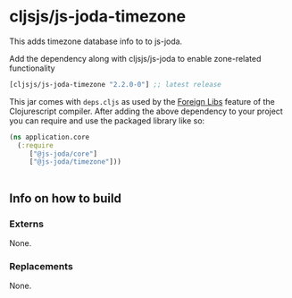 # cljsjs/js-joda-timezone


This adds timezone database info to to js-joda.

Add the dependency along with cljsjs/js-joda to enable zone-related functionality

[](dependency)
```clojure
[cljsjs/js-joda-timezone "2.2.0-0"] ;; latest release
```
[](/dependency)

This jar comes with `deps.cljs` as used by the [Foreign Libs][flibs] feature
of the Clojurescript compiler. After adding the above dependency to your project
you can require and use the packaged library like so:

```clojure
(ns application.core
  (:require 
     ["@js-joda/core"]
     ["@js-joda/timezone"]))
  
```

## Info on how to build

### Externs

None.

### Replacements

None.

[flibs]: https://github.com/clojure/clojurescript/wiki/Foreign-Dependencies

